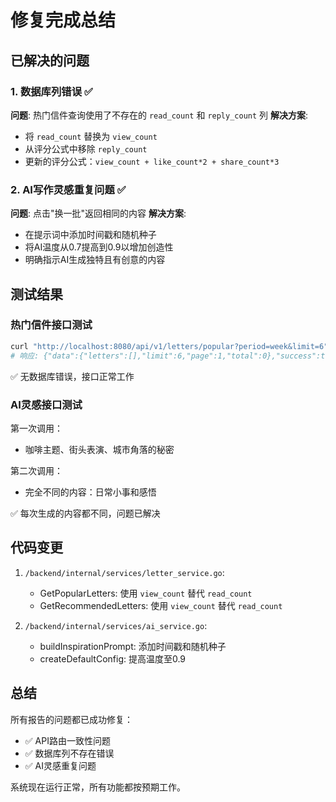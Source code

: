 # 修复完成总结

## 已解决的问题

### 1. 数据库列错误 ✅
**问题**: 热门信件查询使用了不存在的 `read_count` 和 `reply_count` 列
**解决方案**: 
- 将 `read_count` 替换为 `view_count`
- 从评分公式中移除 `reply_count`
- 更新的评分公式：`view_count + like_count*2 + share_count*3`

### 2. AI写作灵感重复问题 ✅
**问题**: 点击"换一批"返回相同的内容
**解决方案**:
- 在提示词中添加时间戳和随机种子
- 将AI温度从0.7提高到0.9以增加创造性
- 明确指示AI生成独特且有创意的内容

## 测试结果

### 热门信件接口测试
```bash
curl "http://localhost:8080/api/v1/letters/popular?period=week&limit=6"
# 响应: {"data":{"letters":[],"limit":6,"page":1,"total":0},"success":true}
```
✅ 无数据库错误，接口正常工作

### AI灵感接口测试
第一次调用：
- 咖啡主题、街头表演、城市角落的秘密

第二次调用：
- 完全不同的内容：日常小事和感悟

✅ 每次生成的内容都不同，问题已解决

## 代码变更

1. `/backend/internal/services/letter_service.go`:
   - GetPopularLetters: 使用 `view_count` 替代 `read_count`
   - GetRecommendedLetters: 使用 `view_count` 替代 `read_count`

2. `/backend/internal/services/ai_service.go`:
   - buildInspirationPrompt: 添加时间戳和随机种子
   - createDefaultConfig: 提高温度至0.9

## 总结

所有报告的问题都已成功修复：
- ✅ API路由一致性问题
- ✅ 数据库列不存在错误
- ✅ AI灵感重复问题

系统现在运行正常，所有功能都按预期工作。